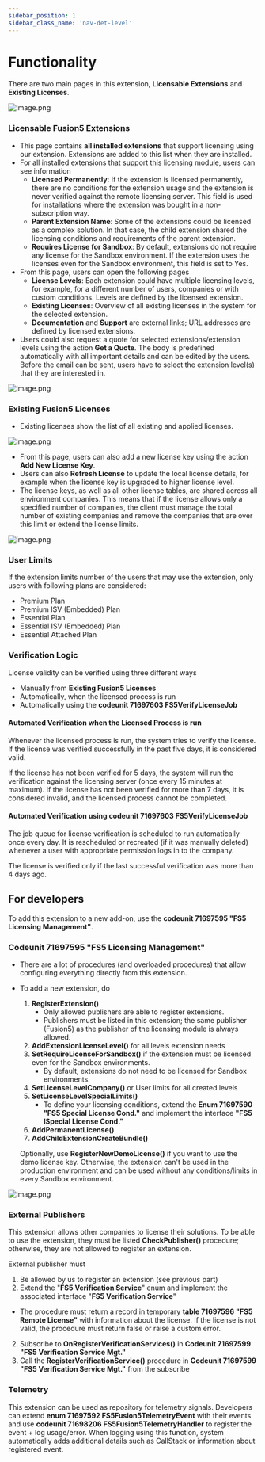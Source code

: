 ```yaml
---
sidebar_position: 1
sidebar_class_name: 'nav-det-level'
---
```


# Functionality

There are two main pages in this extension, **Licensable Extensions** and **Existing Licenses**.

![image.png](./img/Pages-Overview.png)

### Licensable Fusion5 Extensions

- This page contains **all installed extensions** that support licensing using our extension. Extensions are added to this list when they are installed.
- For all installed extensions that support this licensing module, users can see information
  - **Licensed Permanently**: If the extension is licensed permanently, there are no conditions for the extension usage and the extension is never verified against the remote licensing server. This field is used for installations where the extension was bought in a non-subscription way.
  - **Parent Extension Name**: Some of the extensions could be licensed as a complex solution. In that case, the child extension shared the licensing conditions and requirements of the parent extension.
  - **Requires License for Sandbox**: By default, extensions do not require any license for the Sandbox environment. If the extension uses the licenses even for the Sandbox environment, this field is set to Yes.
- From this page, users can open the following pages
  - **License Levels**: Each extension could have multiple licensing levels, for example, for a different number of users, companies or with custom conditions. Levels are defined by the licensed extension.
  - **Existing Licenses**: Overview of all existing licenses in the system for the selected extension.
  - **Documentation** and **Support** are external links; URL addresses are defined by licensed extensions.
- Users could also request a quote for selected extensions/extension levels using the action **Get a Quote**. The body is predefined automatically with all important details and can be edited by the users. Before the email can be sent, users have to select the extension level(s) that they are interested in.

![image.png](./img/Get-A-Quote.png)

### Existing Fusion5 Licenses

- Existing licenses show the list of all existing and applied licenses. 

![image.png](./img/Existing-Licenses.png)

- From this page, users can also add a new license key using the action **Add New License Key**. 
- Users can also **Refresh License** to update the local license details, for example when the license key is upgraded to higher license level.
- The license keys, as well as all other license tables, are shared across all environment companies. This means that if the license allows only a specified number of companies, the client must manage the total number of existing companies and remove the companies that are over this limit or extend the license limits.

![image.png](./img/Add-New-License_Key.png)

### User Limits

If the extension limits number of the users that may use the extension, only users with following plans are considered:
- Premium Plan
- Premium ISV (Embedded) Plan
- Essential Plan
- Essential ISV (Embedded) Plan
- Essential Attached Plan

### Verification Logic

License validity can be verified using three different ways
- Manually from **Existing Fusion5 Licenses**
- Automatically, when the licensed process is run
- Automatically using the **codeunit 71697603 FS5VerifyLicenseJob**

#### Automated Verification when the Licensed Process is run

Whenever the licensed process is run, the system tries to verify the license. If the license was verified successfully in the past five days, it is considered valid.

If the license has not been verified for 5 days, the system will run the verification against the licensing server (once every 15 minutes at maximum). If the license has not been verified for more than 7 days, it is considered invalid, and the licensed process cannot be completed.

#### Automated Verification using **codeunit 71697603 FS5VerifyLicenseJob**

The job queue for license verification is scheduled to run automatically once every day. It is rescheduled or recreated (if it was manually deleted) whenever a user with appropriate permission logs in to the company. 

The license is verified only if the last successful verification was more than 4 days ago.

## For developers

To add this extension to a new add-on, use the **codeunit 71697595 "FS5 Licensing Management"**.

### Codeunit 71697595 "FS5 Licensing Management"

- There are a lot of procedures (and overloaded procedures) that allow configuring everything directly from this extension.
- To add a new extension, do
  1) **RegisterExtension()**
     - Only allowed publishers are able to register extensions.
     - Publishers must be listed in this extension; the same publisher (Fusion5) as the publisher of the licensing module is always allowed.
  1) **AddExtensionLicenseLevel()** for all levels extension needs
  1) **SetRequireLicenseForSandbox()** if the extension must be licensed even for the Sandbox environments. 
     - By default, extensions do not need to be licensed for Sandbox environments.
  1) **SetLicenseLevelCompany()** or User limits for all created levels
  1) **SetLicenseLevelSpecialLimits()**
     - To define your licensing conditions, extend the **Enum 71697590 "FS5 Special License Cond."** and implement the interface **"FS5 ISpecial License Cond."**
  1) **AddPermanentLicense()**
  1) **AddChildExtensionCreateBundle()**

  Optionally, use **RegisterNewDemoLicense()** if you want to use the demo license key. Otherwise, the extension can't be used in the production environment and can be used without any conditions/limits in every Sandbox environment.

![image.png](./img/Available-Procedures.png)

### External Publishers

This extension allows other companies to license their solutions. To be able to use the extension, they must be listed **CheckPublisher()** procedure; otherwise, they are not allowed to register an extension.

External publisher must
1) Be allowed by us to register an extension (see previous part)
1) Extend the "**FS5 Verification Service**" enum and implement the associated interface "**FS5 Verification Service**"
  - The procedure must return a record in temporary **table 71697596 "FS5 Remote License"** with information about the license. If the license is not valid, the procedure must return false or raise a custom error.
2) Subscribe to **OnRegisterVerificationServices()** in **Codeunit 71697599 "FS5 Verification Service Mgt."**
3) Call the **RegisterVerificationService()** procedure in **Codeunit 71697599 "FS5 Verification Service Mgt."** from the subscribe

### Telemetry

This extension can be used as repository for telemetry signals. 
Developers can extend **enum 71697592 FS5Fusion5TelemetryEvent** with their events and use **codeunit 71698206 FS5Fusion5TelemetryHandler** to register the event + log usage/error. When logging using this function, system automatically adds additional details such as CallStack or information about registered event.